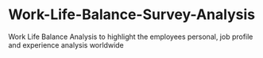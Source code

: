 # Work-Life-Balance-Survey-Analysis
Work Life Balance Analysis to highlight the employees personal, job profile and experience analysis worldwide
